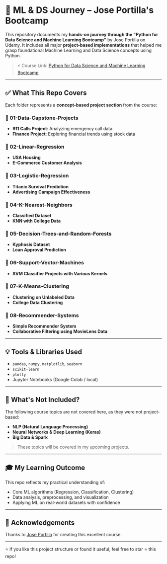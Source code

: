 # 📘 ML & DS Journey – Jose Portilla's Bootcamp

This repository documents my **hands-on journey through the "Python for Data Science and Machine Learning Bootcamp"** by Jose Portilla on Udemy. It includes all major **project-based implementations** that helped me grasp foundational Machine Learning and Data Science concepts using Python.

> ⚡ Course Link: [Python for Data Science and Machine Learning Bootcamp](https://www.udemy.com/course/python-for-data-science-and-machine-learning-bootcamp/)

---

## ✅ What This Repo Covers

Each folder represents a **concept-based project section** from the course:

### 📁 01-Data-Capstone-Projects
- **911 Calls Project**: Analyzing emergency call data
- **Finance Project**: Exploring financial trends using stock data

### 📁 02-Linear-Regression
- **USA Housing**
- **E-Commerce Customer Analysis**

### 📁 03-Logistic-Regression
- **Titanic Survival Prediction**
- **Advertising Campaign Effectiveness**

### 📁 04-K-Nearest-Neighbors
- **Classified Dataset**
- **KNN with College Data**

### 📁 05-Decision-Trees-and-Random-Forests
- **Kyphosis Dataset**
- **Loan Approval Prediction**

### 📁 06-Support-Vector-Machines
- **SVM Classifier Projects with Various Kernels**

### 📁 07-K-Means-Clustering
- **Clustering on Unlabeled Data**
- **College Data Clustering**

### 📁 08-Recommender-Systems
- **Simple Recommender System**
- **Collaborative Filtering using MovieLens Data**

---

## 💡 Tools & Libraries Used

- `pandas`, `numpy`, `matplotlib`, `seaborn`
- `scikit-learn`
- `plotly`
- Jupyter Notebooks (Google Colab / local)

---

## 📌 What's Not Included?

The following course topics are not covered here, as they were not project-based:
- **NLP (Natural Language Processing)**
- **Neural Networks & Deep Learning (Keras)**
- **Big Data & Spark**

> These topics will be covered in my upcoming projects.

---

## 🎓 My Learning Outcome

This repo reflects my practical understanding of:
- Core ML algorithms (Regression, Classification, Clustering)
- Data analysis, preprocessing, and visualization
- Applying ML on real-world datasets with confidence

---

## 📎 Acknowledgements

Thanks to [Jose Portilla](https://www.linkedin.com/in/jmportilla/) for creating this excellent course.

---

⭐ If you like this project structure or found it useful, feel free to star ⭐ this repo!

